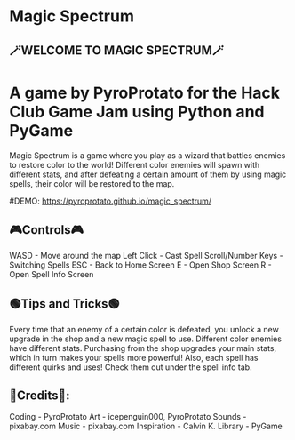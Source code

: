 # Magic Spectrum

## 🪄WELCOME TO MAGIC SPECTRUM🪄
# A game by PyroProtato for the Hack Club Game Jam using Python and PyGame

Magic Spectrum is a game where you play as a wizard that battles enemies to restore color to the world! Different color enemies will spawn with different stats, and after defeating a certain amount of them by using magic spells, their color will be restored to the map. 

#DEMO: https://pyroprotato.github.io/magic_spectrum/

## 🎮Controls🎮
WASD - Move around the map
Left Click - Cast Spell
Scroll/Number Keys - Switching Spells
ESC - Back to Home Screen
E - Open Shop Screen
R - Open Spell Info Screen

## 🟢Tips and Tricks🟢
Every time that an enemy of a certain color is defeated, you unlock a new upgrade in the shop and a new magic spell to use. Different color enemies have different stats. Purchasing from the shop upgrades your main stats, which in turn makes your spells more powerful! Also, each spell has different quirks and uses! Check them out under the spell info tab.

## 🔷Credits🔷:
Coding - PyroProtato
Art - icepenguin000, PyroProtato
Sounds - pixabay.com
Music - pixabay.com
Inspiration - Calvin K.
Library - PyGame
